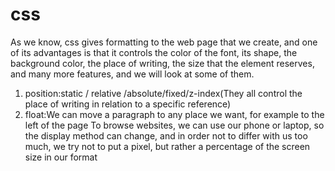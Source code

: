 # css
As we know, css gives formatting to the web page that we create, and one of its advantages is that it controls the color of the font, its shape, the background color, the place of writing, the size that the element reserves, and many more features, and we will look at some of them.
1. position:static / relative /absolute/fixed/z-index(They all control the place of writing in relation to a specific reference)
2. float:We can move a paragraph to any place we want, for example to the left of the page
To browse websites, we can use our phone or laptop, so the display method can change, and in order not to differ with us too much, we try not to put a pixel, but rather a percentage of the screen size in our format
